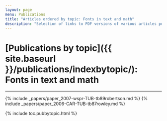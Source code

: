 ```yaml
---
layout: page
menu: Publications
title: "Articles ordered by topic: Fonts in text and math"
description: "Selection of links to PDF versions of various articles published by the LaTeX3 project and links to videos of their conference presentations ordered by major topics."
---
```


# [Publications by topic]({{ site.baseurl }}/publications/indexbytopic/): Fonts in text and math


***



{% include _papers/paper_2007-wspr-TUB-tb89robertson.md %}
{% include _papers/paper_2006-CAR-TUB-tb87rowley.md %}




<div class="row">{% include toc.pubbytopic.html %}</div>
<div id="div_vgwpixel"></div>


